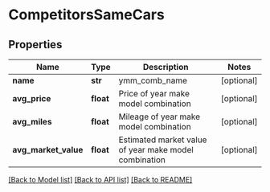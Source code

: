 # CompetitorsSameCars

## Properties
Name | Type | Description | Notes
------------ | ------------- | ------------- | -------------
**name** | **str** | ymm_comb_name | [optional] 
**avg_price** | **float** | Price of year make model combination | [optional] 
**avg_miles** | **float** | Mileage of year make model combination | [optional] 
**avg_market_value** | **float** | Estimated market value of year make model combination | [optional] 

[[Back to Model list]](../README.md#documentation-for-models) [[Back to API list]](../README.md#documentation-for-api-endpoints) [[Back to README]](../README.md)


